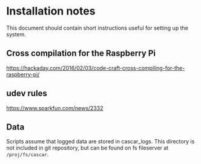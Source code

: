 # Installation notes
This document should contain short instructions useful for setting up the
system.

## Cross compilation for the Raspberry Pi
https://hackaday.com/2016/02/03/code-craft-cross-compiling-for-the-raspberry-pi/

## udev rules
https://www.sparkfun.com/news/2332

## Data
Scripts assume that logged data are stored in cascar_logs. This directory is
not included in git repository, but can be found on fs fileserver at
```/proj/fs/cascar```.

